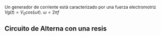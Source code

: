 Un generador de corriente está caracterizado por una fuerza electromotriz $Vg(t)=V_0 cos(\omega t)$. $\omega =2 \pi f$

## Circuito de Alterna con una resis